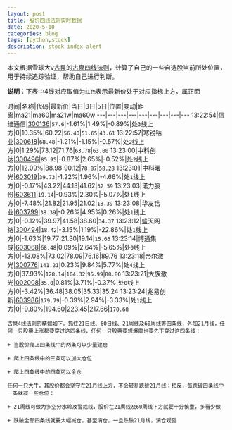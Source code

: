 ```yaml
---
layout: post
title: 股价四线法则实时数据
date: 2020-5-10
categories: blog
tags: [python,stock]
description: stock index alert
---
```



本文根据雪球大v[古泉](https://xueqiu.com/u/7148646888)的[古泉四线法则](https://xueqiu.com/7148646888/130498192)，计算了自己的一些自选股当前所处位置，用于持续追踪验证，帮助自己进行判断。

**说明**：下表中4线对应取值为`红色`表示最新价处于对应指标上方，属正面

时间|名称|代码|最新价|当日|3日|5日|位置|变动|距离|ma21|ma60|ma21w|ma60w
---|---|---|---|---|---|---|---|---
13:22:54|信维通信|[300136](https://xueqiu.com/S/SZ300136)|`57.6`|-1.61%|1.49%|-0.89%|处`3`线上方|0|10.35%|60.22|`56.40`|`51.65`|`43.61`
13:22:57|寒锐钴业|[300618](https://xueqiu.com/S/SZ300618)|`68.48`|-1.21%|-1.15%|-0.57%|处`2`线上方|0|1.29%|73.12|71.76|`63.78`|`63.00`
13:23:00|中科创达|[300496](https://xueqiu.com/S/SZ300496)|`85.95`|-0.87%|2.65%|-0.52%|处`2`线上方|0|12.09%|88.98|90.12|`78.87`|`58.28`
13:23:01|中科曙光|[603019](https://xueqiu.com/S/SH603019)|`39.73`|-1.22%|1.96%|-4.66%|处`1`线上方|0|-0.17%|43.22|44.13|41.62|`32.59`
13:23:03|诺力股份|[603611](https://xueqiu.com/S/SH603611)|`19.14`|-0.93%|2.30%|-5.07%|处`1`线上方|0|-7.48%|21.82|21.95|21.02|`18.39`
13:23:08|华友钴业|[603799](https://xueqiu.com/S/SH603799)|`38.39`|-0.26%|4.95%|0.26%|处`1`线上方|0|-0.12%|39.97|41.58|38.60|`34.37`
13:23:12|盛天网络|[300494](https://xueqiu.com/S/SZ300494)|`18.42`|-3.15%|1.19%|-22.86%|处`1`线上方|0|-1.63%|19.77|21.30|19.14|`15.66`
13:23:14|博通集成|[603068](https://xueqiu.com/S/SH603068)|`68.48`|0.09%|2.64%|-5.65%|处`0`线上方|0|-13.08%|73.02|78.09|76.16|89.76
13:23:18|帝尔激光|[300776](https://xueqiu.com/S/SZ300776)|`141.21`|0.23%|9.84%|5.77%|处`4`线上方|0|37.93%|`128.14`|`104.32`|`95.99`|`88.80`
13:23:21|大族激光|[002008](https://xueqiu.com/S/SZ002008)|`35.0`|0.81%|3.71%|-0.37%|处`0`线上方|0|-3.42%|36.48|38.05|35.33|35.24
13:23:24|兆易创新|[603986](https://xueqiu.com/S/SH603986)|`179.79`|-0.39%|2.94%|-3.33%|处`1`线上方|0|-9.80%|194.60|223.45|217.66|`170.68`

```
古泉4线法则的精髓如下。抓住21日线、60日线、21周线及60周线等四条线，外加21月线，任何一只股票上涨都要穿过这四条线，任何一只股票要想爆雷也要先下穿过这四条线：

+ 当股价爬上四条线中的两条可以少量建仓

+ 爬上四条线中的三条可以加大仓位

+ 爬上四条线中的四条可以全仓

任何一只大牛，其股价都会坚守在21月线上方，不会轻易跌破21月线；相反，每跌破四条线中一条就减一些仓位：

+ 21周线可做为多空分水岭及警戒线，股价在21周线及60周线下方就要十分慎重，多看少做

+ 跌破全部四条线就要大幅减仓，甚至清仓，一旦跌破21月线，清仓观望
```